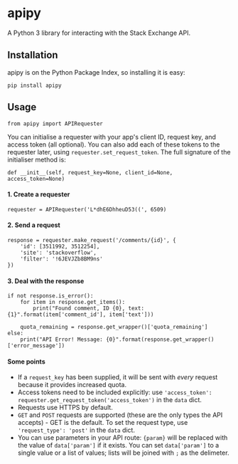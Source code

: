 # apipy
A Python 3 library for interacting with the Stack Exchange API.

## Installation
apipy is on the Python Package Index, so installing it is easy:

    pip install apipy

## Usage

    from apipy import APIRequester

You can initialise a requester with your app's client ID, request key, and access token (all optional). You can also add each of these tokens to the requester later, using `requester.set_request_token`. The full signature of the initialiser method is:

    def __init__(self, request_key=None, client_id=None, access_token=None)

#### 1. Create a requester

    requester = APIRequester('L*dhE6DhheuD53((', 6509)

#### 2. Send a request

    response = requester.make_request('/comments/{id}', {
        'id': [3511992, 3512254],
        'site': 'stackoverflow',
        'filter': '!6JEVJZb8BM9ns'
    })
    
#### 3. Deal with the response

    if not response.is_error():
        for item in response.get_items():
            print("Found comment, ID {0}, text: {1}".format(item['comment_id'], item['text']))
        
        quota_remaining = response.get_wrapper()['quota_remaining']
    else:
        print("API Error! Message: {0}".format(response.get_wrapper()['error_message'])

#### Some points
- If a `request_key` has been supplied, it will be sent with *every* request because it provides increased quota.
- Access tokens need to be included explicitly: use `'access_token': requester.get_request_token('access_token')` in the `data` dict.
- Requests use HTTPS by default.
- `GET` and `POST` requests are supported (these are the only types the API accepts) - GET is the default. To set the request type, use `'request_type': 'post'` in the `data` dict.
- You can use parameters in your API route: `{param}` will be replaced with the value of `data['param']` if it exists. You can set `data['param']` to a single value or a list of values; lists will be joined with `;` as the delimeter.
